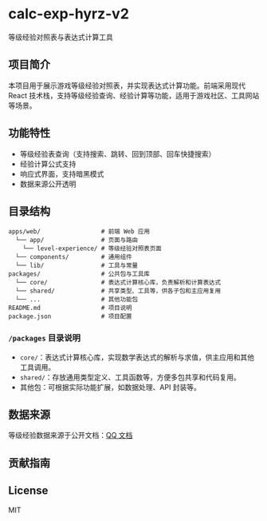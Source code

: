 # calc-exp-hyrz-v2

等级经验对照表与表达式计算工具

## 项目简介

本项目用于展示游戏等级经验对照表，并实现表达式计算功能。前端采用现代 React 技术栈，支持等级经验查询、经验计算等功能，适用于游戏社区、工具网站等场景。

## 功能特性

- 等级经验表查询（支持搜索、跳转、回到顶部、回车快捷搜索）
- 经验计算公式支持
- 响应式界面，支持暗黑模式
- 数据来源公开透明

## 目录结构

```
apps/web/                 # 前端 Web 应用
  └── app/                # 页面与路由
    └── level-experience/ # 等级经验对照表页面
  └── components/         # 通用组件
  └── lib/                # 工具与常量
packages/                 # 公共包与工具库
  └── core/               # 表达式计算核心库，负责解析和计算表达式
  └── shared/             # 共享类型、工具等，供各子包和主应用复用
  └── ...                 # 其他功能包
README.md                 # 项目说明
package.json              # 项目配置
```

### `/packages` 目录说明

- `core/`：表达式计算核心库，实现数学表达式的解析与求值，供主应用和其他工具调用。
- `shared/`：存放通用类型定义、工具函数等，方便多包共享和代码复用。
- 其他包：可根据实际功能扩展，如数据处理、API 封装等。

## 数据来源

等级经验数据来源于公开文档：[QQ 文档](https://docs.qq.com/sheet/DR1FCbG5uU3RIZGxm?tab=BB08J2)

## 贡献指南

## License

MIT
